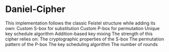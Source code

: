 # Daniel-Cipher

This implementation follows the classic Feistel structure while adding its own:
Custom S-box for substitution
Custom P-box for permutation
Unique key schedule algorithm
Addition-based key mixing
The strength of this cipher relies on:
The cryptographic properties of the S-box
The permutation pattern of the P-box
The key scheduling algorithm
The number of rounds
